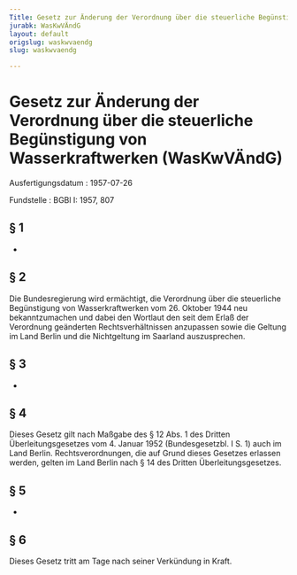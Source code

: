 ```yaml
---
Title: Gesetz zur Änderung der Verordnung über die steuerliche Begünstigung von Wasserkraftwerken
jurabk: WasKwVÄndG
layout: default
origslug: waskwvaendg
slug: waskwvaendg

---
```


# Gesetz zur Änderung der Verordnung über die steuerliche Begünstigung von Wasserkraftwerken (WasKwVÄndG)

Ausfertigungsdatum
:   1957-07-26

Fundstelle
:   BGBl I: 1957, 807



## § 1

-


## § 2

Die Bundesregierung wird ermächtigt, die Verordnung über die
steuerliche Begünstigung von Wasserkraftwerken vom 26. Oktober 1944
neu bekanntzumachen und dabei den Wortlaut den seit dem Erlaß der
Verordnung geänderten Rechtsverhältnissen anzupassen sowie die Geltung
im Land Berlin
und die Nichtgeltung im Saarland auszusprechen.


## § 3

-


## § 4

Dieses Gesetz gilt nach Maßgabe des § 12 Abs. 1 des Dritten
Überleitungsgesetzes vom 4. Januar 1952 (Bundesgesetzbl. I S. 1) auch
im Land Berlin. Rechtsverordnungen, die auf Grund dieses Gesetzes
erlassen werden, gelten im Land Berlin nach § 14 des Dritten
Überleitungsgesetzes.


## § 5

-


## § 6

Dieses Gesetz tritt am Tage nach seiner Verkündung in Kraft.

